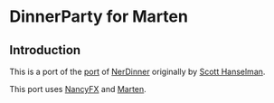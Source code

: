 ﻿# DinnerParty for Marten

## Introduction

This is a port of the [port](https://github.com/jchannon/DinnerParty) of [NerDinner](http://nerddinner.codeplex.com/) originally by [Scott Hanselman](http://www.hanselman.com/blog/).

This port uses [NancyFX](http://nancyfx.org/) and [Marten](http://github.com/jasperfx/marten).